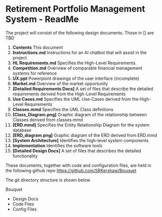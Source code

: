 **Retirement Portfolio Management System - ReadMe**
=====================================================================

The project will consist of the following design documents. Those in [] are TBD

1. **Contents** This document
2. **Instructions.md** Instructions for an AI chatbot that will assist in the project
3. **HL Requirements.md** Specifies the High-Level Requirements.
4. **Competition.md** Overview of comparable financial management systems for reference
5. **UX.ppt** Powerpoint drawings of the user interface (incomplete)
6. **Market.md** Overview of the market opportunity
7. **[Detailed Requirements Docs]** A set of files that describe the detailed requirements derived from the High-Level Requirements
8. **Use Cases.md** Specifies the UML Use-Cases derived from the High-Level Requirements
9. **Classes.mmd** Specifies the UML Class definitions
10. **[Class_Diagram.png]** Graphic diagram of the relationship between Classes derived from classes.mmd
11. **[ERD.mmd]** Specifies the Entity Relationship Diagram for the system database
12. **[ERD_diagram.png]** Graphic diagram of the ERD derived from ERD.mmd
13. **[System Architecture]** Identifies the high-level system components
14. **Implementation** Identifies the software tools
15. **[Detailed Design Docs]** A set of files that describes the detailed functionality

These documents, together with code and configuration files, are held in the following github repo
 https://github.com/SRKershaw/Bouquet

The git directory structure is shown below

Bouquet
- Design Docs
- Code Files
- Config Files